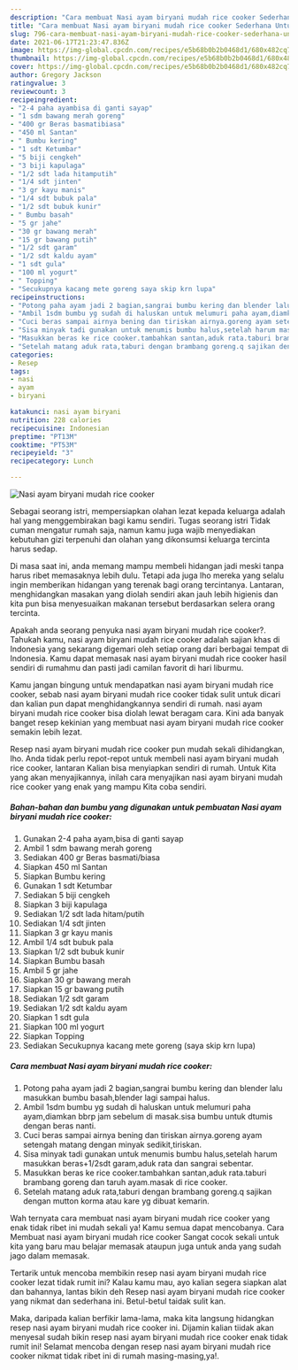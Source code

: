```yaml
---
description: "Cara membuat Nasi ayam biryani mudah rice cooker Sederhana Untuk Jualan"
title: "Cara membuat Nasi ayam biryani mudah rice cooker Sederhana Untuk Jualan"
slug: 796-cara-membuat-nasi-ayam-biryani-mudah-rice-cooker-sederhana-untuk-jualan
date: 2021-06-17T21:23:47.836Z
image: https://img-global.cpcdn.com/recipes/e5b68b0b2b0468d1/680x482cq70/nasi-ayam-biryani-mudah-rice-cooker-foto-resep-utama.jpg
thumbnail: https://img-global.cpcdn.com/recipes/e5b68b0b2b0468d1/680x482cq70/nasi-ayam-biryani-mudah-rice-cooker-foto-resep-utama.jpg
cover: https://img-global.cpcdn.com/recipes/e5b68b0b2b0468d1/680x482cq70/nasi-ayam-biryani-mudah-rice-cooker-foto-resep-utama.jpg
author: Gregory Jackson
ratingvalue: 3
reviewcount: 3
recipeingredient:
- "2-4 paha ayambisa di ganti sayap"
- "1 sdm bawang merah goreng"
- "400 gr Beras basmatibiasa"
- "450 ml Santan"
- " Bumbu kering"
- "1 sdt Ketumbar"
- "5 biji cengkeh"
- "3 biji kapulaga"
- "1/2 sdt lada hitamputih"
- "1/4 sdt jinten"
- "3 gr kayu manis"
- "1/4 sdt bubuk pala"
- "1/2 sdt bubuk kunir"
- " Bumbu basah"
- "5 gr jahe"
- "30 gr bawang merah"
- "15 gr bawang putih"
- "1/2 sdt garam"
- "1/2 sdt kaldu ayam"
- "1 sdt gula"
- "100 ml yogurt"
- " Topping"
- "Secukupnya kacang mete goreng saya skip krn lupa"
recipeinstructions:
- "Potong paha ayam jadi 2 bagian,sangrai bumbu kering dan blender lalu masukkan bumbu basah,blender lagi sampai halus."
- "Ambil 1sdm bumbu yg sudah di haluskan untuk melumuri paha ayam,diamkan bbrp jam sebelum di masak.sisa bumbu untuk dtumis dengan beras nanti."
- "Cuci beras sampai airnya bening dan tiriskan airnya.goreng ayam setengah matang dengan minyak sedikit,tiriskan."
- "Sisa minyak tadi gunakan untuk menumis bumbu halus,setelah harum masukkan beras+1/2sdt garam,aduk rata dan sangrai sebentar."
- "Masukkan beras ke rice cooker.tambahkan santan,aduk rata.taburi brambang goreng dan taruh ayam.masak di rice cooker."
- "Setelah matang aduk rata,taburi dengan brambang goreng.q sajikan dengan mutton korma atau kare yg dibuat kemarin."
categories:
- Resep
tags:
- nasi
- ayam
- biryani

katakunci: nasi ayam biryani 
nutrition: 228 calories
recipecuisine: Indonesian
preptime: "PT13M"
cooktime: "PT53M"
recipeyield: "3"
recipecategory: Lunch

---
```



![Nasi ayam biryani mudah rice cooker](https://img-global.cpcdn.com/recipes/e5b68b0b2b0468d1/680x482cq70/nasi-ayam-biryani-mudah-rice-cooker-foto-resep-utama.jpg)

Sebagai seorang istri, mempersiapkan olahan lezat kepada keluarga adalah hal yang menggembirakan bagi kamu sendiri. Tugas seorang istri Tidak cuman mengatur rumah saja, namun kamu juga wajib menyediakan kebutuhan gizi terpenuhi dan olahan yang dikonsumsi keluarga tercinta harus sedap.

Di masa  saat ini, anda memang mampu membeli hidangan jadi meski tanpa harus ribet memasaknya lebih dulu. Tetapi ada juga lho mereka yang selalu ingin memberikan hidangan yang terenak bagi orang tercintanya. Lantaran, menghidangkan masakan yang diolah sendiri akan jauh lebih higienis dan kita pun bisa menyesuaikan makanan tersebut berdasarkan selera orang tercinta. 



Apakah anda seorang penyuka nasi ayam biryani mudah rice cooker?. Tahukah kamu, nasi ayam biryani mudah rice cooker adalah sajian khas di Indonesia yang sekarang digemari oleh setiap orang dari berbagai tempat di Indonesia. Kamu dapat memasak nasi ayam biryani mudah rice cooker hasil sendiri di rumahmu dan pasti jadi camilan favorit di hari liburmu.

Kamu jangan bingung untuk mendapatkan nasi ayam biryani mudah rice cooker, sebab nasi ayam biryani mudah rice cooker tidak sulit untuk dicari dan kalian pun dapat menghidangkannya sendiri di rumah. nasi ayam biryani mudah rice cooker bisa diolah lewat beragam cara. Kini ada banyak banget resep kekinian yang membuat nasi ayam biryani mudah rice cooker semakin lebih lezat.

Resep nasi ayam biryani mudah rice cooker pun mudah sekali dihidangkan, lho. Anda tidak perlu repot-repot untuk membeli nasi ayam biryani mudah rice cooker, lantaran Kalian bisa menyiapkan sendiri di rumah. Untuk Kita yang akan menyajikannya, inilah cara menyajikan nasi ayam biryani mudah rice cooker yang enak yang mampu Kita coba sendiri.

<!--inarticleads1-->

##### Bahan-bahan dan bumbu yang digunakan untuk pembuatan Nasi ayam biryani mudah rice cooker:

1. Gunakan 2-4 paha ayam,bisa di ganti sayap
1. Ambil 1 sdm bawang merah goreng
1. Sediakan 400 gr Beras basmati/biasa
1. Siapkan 450 ml Santan
1. Siapkan  Bumbu kering
1. Gunakan 1 sdt Ketumbar
1. Sediakan 5 biji cengkeh
1. Siapkan 3 biji kapulaga
1. Sediakan 1/2 sdt lada hitam/putih
1. Sediakan 1/4 sdt jinten
1. Siapkan 3 gr kayu manis
1. Ambil 1/4 sdt bubuk pala
1. Siapkan 1/2 sdt bubuk kunir
1. Siapkan  Bumbu basah
1. Ambil 5 gr jahe
1. Siapkan 30 gr bawang merah
1. Siapkan 15 gr bawang putih
1. Sediakan 1/2 sdt garam
1. Sediakan 1/2 sdt kaldu ayam
1. Siapkan 1 sdt gula
1. Siapkan 100 ml yogurt
1. Siapkan  Topping
1. Sediakan Secukupnya kacang mete goreng (saya skip krn lupa)




<!--inarticleads2-->

##### Cara membuat Nasi ayam biryani mudah rice cooker:

1. Potong paha ayam jadi 2 bagian,sangrai bumbu kering dan blender lalu masukkan bumbu basah,blender lagi sampai halus.
1. Ambil 1sdm bumbu yg sudah di haluskan untuk melumuri paha ayam,diamkan bbrp jam sebelum di masak.sisa bumbu untuk dtumis dengan beras nanti.
1. Cuci beras sampai airnya bening dan tiriskan airnya.goreng ayam setengah matang dengan minyak sedikit,tiriskan.
1. Sisa minyak tadi gunakan untuk menumis bumbu halus,setelah harum masukkan beras+1/2sdt garam,aduk rata dan sangrai sebentar.
1. Masukkan beras ke rice cooker.tambahkan santan,aduk rata.taburi brambang goreng dan taruh ayam.masak di rice cooker.
1. Setelah matang aduk rata,taburi dengan brambang goreng.q sajikan dengan mutton korma atau kare yg dibuat kemarin.




Wah ternyata cara membuat nasi ayam biryani mudah rice cooker yang enak tidak ribet ini mudah sekali ya! Kamu semua dapat mencobanya. Cara Membuat nasi ayam biryani mudah rice cooker Sangat cocok sekali untuk kita yang baru mau belajar memasak ataupun juga untuk anda yang sudah jago dalam memasak.

Tertarik untuk mencoba membikin resep nasi ayam biryani mudah rice cooker lezat tidak rumit ini? Kalau kamu mau, ayo kalian segera siapkan alat dan bahannya, lantas bikin deh Resep nasi ayam biryani mudah rice cooker yang nikmat dan sederhana ini. Betul-betul taidak sulit kan. 

Maka, daripada kalian berfikir lama-lama, maka kita langsung hidangkan resep nasi ayam biryani mudah rice cooker ini. Dijamin kalian tiidak akan menyesal sudah bikin resep nasi ayam biryani mudah rice cooker enak tidak rumit ini! Selamat mencoba dengan resep nasi ayam biryani mudah rice cooker nikmat tidak ribet ini di rumah masing-masing,ya!.

